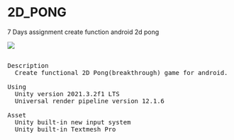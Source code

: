 # 2D_PONG
7 Days assignment create function android 2d pong

![](https://github.com/KLoOonal/2D_PONG/blob/develop/2Dsample.gif)
<pre>

Description 
  Create functional 2D Pong(breakthrough) game for android.
  
Using
  Unity version 2021.3.2f1 LTS
  Universal render pipeline version 12.1.6

Asset
  Unity built-in new input system
  Unity built-in Textmesh Pro
</pre>
